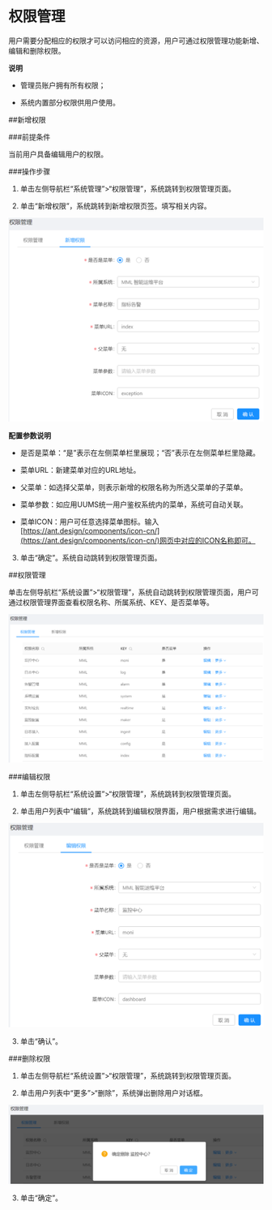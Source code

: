 # 权限管理

用户需要分配相应的权限才可以访问相应的资源，用户可通过权限管理功能新增、编辑和删除权限。

**说明**

* 管理员账户拥有所有权限；

* 系统内置部分权限供用户使用。

##新增权限

###前提条件

当前用户具备编辑用户的权限。

###操作步骤

1. 单击左侧导航栏“系统管理”>“权限管理”，系统跳转到权限管理页面。

2. 单击“新增权限”，系统跳转到新增权限页签。填写相关内容。

  ![](/user_guide/fig/6_18.png)

  **配置参数说明**

  * 是否是菜单：“是”表示在左侧菜单栏里展现；“否”表示在左侧菜单栏里隐藏。
  
  * 菜单URL：新建菜单对应的URL地址。
  
  * 父菜单：如选择父菜单，则表示新增的权限名称为所选父菜单的子菜单。
  
  * 菜单参数：如应用UUMS统一用户鉴权系统内的菜单，系统可自动关联。
  
  * 菜单ICON：用户可任意选择菜单图标。输入[https://ant.design/components/icon-cn/](https://ant.design/components/icon-cn/)网页中对应的ICON名称即可。

3. 单击“确定”。系统自动跳转到权限管理页面。
  
##权限管理

单击左侧导航栏“系统设置”>“权限管理”，系统自动跳转到权限管理页面，用户可通过权限管理界面查看权限名称、所属系统、KEY、是否菜单等。

![](/user_guide/fig/6_19.png)

###编辑权限

1. 单击左侧导航栏“系统设置”>“权限管理”，系统跳转到权限管理页面。

2. 单击用户列表中“编辑”，系统跳转到编辑权限界面，用户根据需求进行编辑。

  ![](/user_guide/fig/6_20.png)

3. 单击“确认”。

###删除权限

1. 单击左侧导航栏“系统设置”>“权限管理”，系统跳转到权限管理页面。

2. 单击用户列表中“更多”>“删除”，系统弹出删除用户对话框。

  ![](/user_guide/fig/6_21.png)

3. 单击“确定”。
